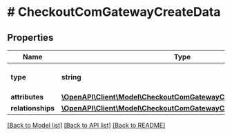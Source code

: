 # # CheckoutComGatewayCreateData

## Properties

Name | Type | Description | Notes
------------ | ------------- | ------------- | -------------
**type** | **string** | The resource&#39;s type |
**attributes** | [**\OpenAPI\Client\Model\CheckoutComGatewayCreateDataAttributes**](CheckoutComGatewayCreateDataAttributes.md) |  |
**relationships** | [**\OpenAPI\Client\Model\CheckoutComGatewayCreateDataRelationships**](CheckoutComGatewayCreateDataRelationships.md) |  | [optional]

[[Back to Model list]](../../README.md#models) [[Back to API list]](../../README.md#endpoints) [[Back to README]](../../README.md)
